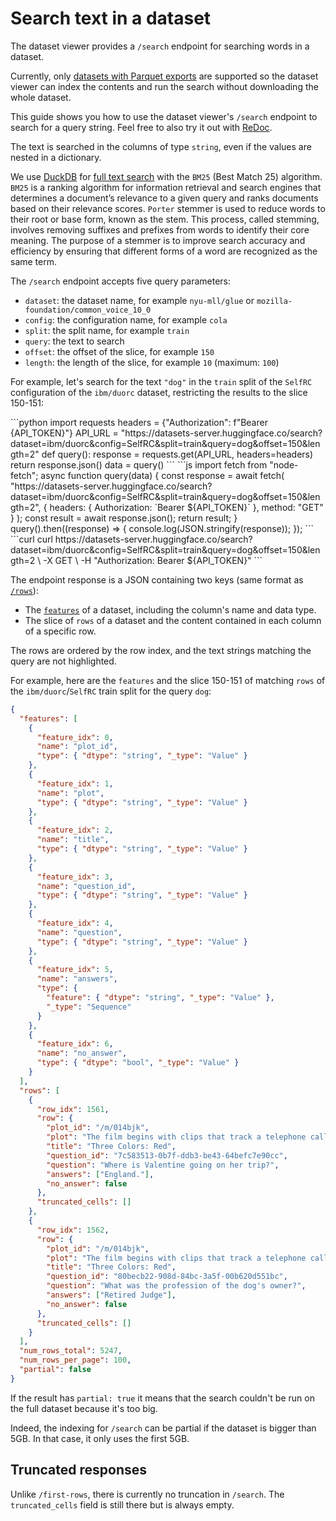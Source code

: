 # Search text in a dataset

The dataset viewer provides a `/search` endpoint for searching words in a dataset.

<Tip warning={true}>
  Currently, only <a href="./parquet">datasets with Parquet exports</a>
  are supported so the dataset viewer can index the contents and run the search without
  downloading the whole dataset.
</Tip>

This guide shows you how to use the dataset viewer's `/search` endpoint to search for a query string.
Feel free to also try it out with [ReDoc](https://redocly.github.io/redoc/?url=https://datasets-server.huggingface.co/openapi.json#operation/searchRows).

The text is searched in the columns of type `string`, even if the values are nested in a dictionary.

<Tip>

We use [DuckDB](https://duckdb.org/docs/) for [full text search](https://duckdb.org/docs/extensions/full_text_search.html) with the `BM25` (Best Match 25) algorithm. `BM25` is a ranking algorithm for information retrieval and search engines that determines a document’s relevance to a given query and ranks documents based on their relevance scores.
`Porter` stemmer is used to reduce words to their root or base form, known as the stem. This process, called stemming, involves removing suffixes and prefixes from words to identify their core meaning. The purpose of a stemmer is to improve search accuracy and efficiency by ensuring that different forms of a word are recognized as the same term.

</Tip>

The `/search` endpoint accepts five query parameters:

- `dataset`: the dataset name, for example `nyu-mll/glue` or `mozilla-foundation/common_voice_10_0`
- `config`: the configuration name, for example `cola`
- `split`: the split name, for example `train`
- `query`: the text to search
- `offset`: the offset of the slice, for example `150`
- `length`: the length of the slice, for example `10` (maximum: `100`)

For example, let's search for the text `"dog"` in the `train` split of the `SelfRC` configuration of the `ibm/duorc` dataset, restricting the results to the slice 150-151:

<inferencesnippet>
<python>
```python
import requests
headers = {"Authorization": f"Bearer {API_TOKEN}"}
API_URL = "https://datasets-server.huggingface.co/search?dataset=ibm/duorc&config=SelfRC&split=train&query=dog&offset=150&length=2"
def query():
    response = requests.get(API_URL, headers=headers)
    return response.json()
data = query()
```
</python>
<js>
```js
import fetch from "node-fetch";
async function query(data) {
    const response = await fetch(
        "https://datasets-server.huggingface.co/search?dataset=ibm/duorc&config=SelfRC&split=train&query=dog&offset=150&length=2",
        {
            headers: { Authorization: `Bearer ${API_TOKEN}` },
            method: "GET"
        }
    );
    const result = await response.json();
    return result;
}
query().then((response) => {
    console.log(JSON.stringify(response));
});
```
</js>
<curl>
```curl
curl https://datasets-server.huggingface.co/search?dataset=ibm/duorc&config=SelfRC&split=train&query=dog&offset=150&length=2 \
        -X GET \
        -H "Authorization: Bearer ${API_TOKEN}"
```
</curl>
</inferencesnippet>

The endpoint response is a JSON containing two keys (same format as [`/rows`](./rows)):

- The [`features`](https://huggingface.co/docs/datasets/about_dataset_features) of a dataset, including the column's name and data type.
- The slice of `rows` of a dataset and the content contained in each column of a specific row.

The rows are ordered by the row index, and the text strings matching the query are not highlighted.

For example, here are the `features` and the slice 150-151 of matching `rows` of the `ibm/duorc`/`SelfRC` train split for the query `dog`:

```json
{
  "features": [
    {
      "feature_idx": 0,
      "name": "plot_id",
      "type": { "dtype": "string", "_type": "Value" }
    },
    {
      "feature_idx": 1,
      "name": "plot",
      "type": { "dtype": "string", "_type": "Value" }
    },
    {
      "feature_idx": 2,
      "name": "title",
      "type": { "dtype": "string", "_type": "Value" }
    },
    {
      "feature_idx": 3,
      "name": "question_id",
      "type": { "dtype": "string", "_type": "Value" }
    },
    {
      "feature_idx": 4,
      "name": "question",
      "type": { "dtype": "string", "_type": "Value" }
    },
    {
      "feature_idx": 5,
      "name": "answers",
      "type": {
        "feature": { "dtype": "string", "_type": "Value" },
        "_type": "Sequence"
      }
    },
    {
      "feature_idx": 6,
      "name": "no_answer",
      "type": { "dtype": "bool", "_type": "Value" }
    }
  ],
  "rows": [
    {
      "row_idx": 1561,
      "row": {
        "plot_id": "/m/014bjk",
        "plot": "The film begins with clips that track a telephone call between London and Geneva, where a university student and part-time model, Valentine Dussault (IrÃ¨ne Jacob), is talking to her emotionally infantile and possessive boyfriend. During her work as a model she poses for a chewing-gum campaign and during the photo shoot the photographer asks her to look very sad. While walking back home, Auguste, a neighbour of Valentine's, drops a set of books, notices that a particular chapter of the Criminal Code opened at random, and concentrates on that passage. As she drives back to her apartment, Valentine is distracted while adjusting the radio and accidentally hits a dog. She tracks down the owner, a reclusive retired judge, Joseph Kern (Jean-Louis Trintignant). He seems unconcerned by the accident or the injuries sustained by Rita, his dog. Valentine takes Rita to a veterinarian, where she learns that Rita is pregnant. Valentine takes the dog home. Later, money is delivered to her apartment from an unnamed sender.\nWhilst Valentine is walking Rita the next day the dog runs away and Valentine eventually finds her back at Kern's house. She asks and he confirms that the money sent to her came from him, for the vet bill. He then tells Valentine she can have the dog. A short time later Valentine finds Kern eavesdropping on his neighbours' private telephone conversations. The judge challenges Valentine to go tell the neighbours and initially she goes to do so. She visits the neighbours' house, which appears, on the surface, to contain a contented nuclear family, causing her to change her mind about exposing their secrets. She returns to Kern's house and Kern tells her that it would make no difference if she denounced him for his spying because the people's lives he listens to would eventually turn into hell anyway. She leaves saying that she feels nothing but pity for him.\nWhilst visiting Kern, Valentine hears a phone conversation between her (unbeknownst to her) neighbour, Auguste, and his girlfriend, Karin (Frederique Feder). They discuss if they should go bowling. Valentine covers her ears but from the very little she hears she concludes that they love each other. Kern disagrees. That evening Valentine is alone at home and hopes that her boyfriend will call, but it is the photographer who calls, saying that her billboard was set up that evening and asks her to join them bowling to celebrate. Later, Auguste takes his exam and passes it and becomes a judge. Karin asks if he was asked any questions regarding the article that was open when he dropped his books. Auguste says yes. Karin gives him a fancy fountain pen as a gift and he wonders what the first judgment he signs with it will be. That evening, Kern writes a series of letters to his neighbours and the court confessing his activities, and the community files a class action. Later, at the law courts, he sees Karin make the acquaintance of and begin to flirt with another man. Earlier, Auguste had missed a call from Karin and tried to call her back but got no answer.\nValentine reads the news about a retired judge who spied on his neighbours and rushes to Kern's house to tell him that she did not report on him. He confesses that he turned himself in, just to see what she would do. He asks her in and shows her that Rita has had seven puppies. He tells her that in their last conversation when she spoke about pity he later realized that she really meant disgust. He ponders about the reasons why people obey laws and concludes that often it is more on selfish grounds and from fear than about obeying the law or being decent. It is his birthday and he offers her pear brandy for a toast. During their conversation he reminisces about a sailor he acquitted a long time ago, only later realizing he had made a mistake, and that the man was guilty. However, the man later married, had children and grandchildren and lives peacefully and happy. Valentine says that he did what he had to do, but Kern wonders how many other people that he acquitted or condemned might have seen a different life had he decided otherwise. Valentine tells Kern about her intended trip to England for a modeling job and to visit her boyfriend. Kern suggests that she take the ferry.\nAuguste has been unable to reach Karin since graduation so he goes to her place and sees her having sex with another man. Distraught, he leaves. Later, Auguste sees Karin and her new boyfriend in a restaurant. He gets her attention by tapping on the restaurant window with the pen she gave him. But when she rushes outside, he hides from her. In a temper, he ties his dog by a quayside and abandons him.\nKarin runs a service providing personalised weather information to travelers by telephone. Kern calls and enquires about the weather in the English Channel for the time when Valentine will be traveling to England. Karin states that she expects the weather to be perfect and reveals that she is about to take a trip there (with her new boyfriend who owns a yacht).\nThe day before Valentine leaves, she invites Kern to a fashion show where she is modeling. After the show they speak about the dream Kern had about her, where he saw her at the age of 50 and happy with an unidentified man. The conversation then turns to Kern and the reasons why he disliked Karin. Kern reveals that before becoming a judge, he was in love with a woman very much like Karin, who betrayed him for another man. While preparing for his exam, he once went to the same theatre where the fashion show took place and he accidentally dropped one of his books. When he picked it up, Kern studied the chapter where the book accidentally opened, which turned out to be the crucial question at his examination. After his girlfriend left him, he followed her across the English Channel but never saw her again, because she died in an accident. Later, he was assigned to judge a case where the defendant was the same man who took his girlfriend from him. Despite this connection, Kern did not recuse himself from the case and found the man guilty. He tells Valentine the judgment was entirely legal but also that he subsequently requested early retirement.\nValentine boards the ferry to England. Auguste is also on the ferry, clutching the dog he had temporarily abandoned. Although living in the same neighborhood and nearly crossing paths many times, the two have still never met. Suddenly a storm rises and sinks both the ferry and the boat with Karin and her boyfriend. Only seven survivors are pulled from the ferry: the main characters from the first two films of the trilogy, Julie and Olivier from Blue, Karol and Dominique from White, and Valentine and Auguste, who meet for the first time, as well as an English bartender named Stephen Killian. As in the previous films, the film's final sequence shows a character crying - in this case, the judge - but the final image replicates the iconic chewing-gum poster of Valentine, but this time with real emotion showing on her face.",
        "title": "Three Colors: Red",
        "question_id": "7c583513-0b7f-ddb3-be43-64befc7e90cc",
        "question": "Where is Valentine going on her trip?",
        "answers": ["England."],
        "no_answer": false
      },
      "truncated_cells": []
    },
    {
      "row_idx": 1562,
      "row": {
        "plot_id": "/m/014bjk",
        "plot": "The film begins with clips that track a telephone call between London and Geneva, where a university student and part-time model, Valentine Dussault (IrÃ¨ne Jacob), is talking to her emotionally infantile and possessive boyfriend. During her work as a model she poses for a chewing-gum campaign and during the photo shoot the photographer asks her to look very sad. While walking back home, Auguste, a neighbour of Valentine's, drops a set of books, notices that a particular chapter of the Criminal Code opened at random, and concentrates on that passage. As she drives back to her apartment, Valentine is distracted while adjusting the radio and accidentally hits a dog. She tracks down the owner, a reclusive retired judge, Joseph Kern (Jean-Louis Trintignant). He seems unconcerned by the accident or the injuries sustained by Rita, his dog. Valentine takes Rita to a veterinarian, where she learns that Rita is pregnant. Valentine takes the dog home. Later, money is delivered to her apartment from an unnamed sender.\nWhilst Valentine is walking Rita the next day the dog runs away and Valentine eventually finds her back at Kern's house. She asks and he confirms that the money sent to her came from him, for the vet bill. He then tells Valentine she can have the dog. A short time later Valentine finds Kern eavesdropping on his neighbours' private telephone conversations. The judge challenges Valentine to go tell the neighbours and initially she goes to do so. She visits the neighbours' house, which appears, on the surface, to contain a contented nuclear family, causing her to change her mind about exposing their secrets. She returns to Kern's house and Kern tells her that it would make no difference if she denounced him for his spying because the people's lives he listens to would eventually turn into hell anyway. She leaves saying that she feels nothing but pity for him.\nWhilst visiting Kern, Valentine hears a phone conversation between her (unbeknownst to her) neighbour, Auguste, and his girlfriend, Karin (Frederique Feder). They discuss if they should go bowling. Valentine covers her ears but from the very little she hears she concludes that they love each other. Kern disagrees. That evening Valentine is alone at home and hopes that her boyfriend will call, but it is the photographer who calls, saying that her billboard was set up that evening and asks her to join them bowling to celebrate. Later, Auguste takes his exam and passes it and becomes a judge. Karin asks if he was asked any questions regarding the article that was open when he dropped his books. Auguste says yes. Karin gives him a fancy fountain pen as a gift and he wonders what the first judgment he signs with it will be. That evening, Kern writes a series of letters to his neighbours and the court confessing his activities, and the community files a class action. Later, at the law courts, he sees Karin make the acquaintance of and begin to flirt with another man. Earlier, Auguste had missed a call from Karin and tried to call her back but got no answer.\nValentine reads the news about a retired judge who spied on his neighbours and rushes to Kern's house to tell him that she did not report on him. He confesses that he turned himself in, just to see what she would do. He asks her in and shows her that Rita has had seven puppies. He tells her that in their last conversation when she spoke about pity he later realized that she really meant disgust. He ponders about the reasons why people obey laws and concludes that often it is more on selfish grounds and from fear than about obeying the law or being decent. It is his birthday and he offers her pear brandy for a toast. During their conversation he reminisces about a sailor he acquitted a long time ago, only later realizing he had made a mistake, and that the man was guilty. However, the man later married, had children and grandchildren and lives peacefully and happy. Valentine says that he did what he had to do, but Kern wonders how many other people that he acquitted or condemned might have seen a different life had he decided otherwise. Valentine tells Kern about her intended trip to England for a modeling job and to visit her boyfriend. Kern suggests that she take the ferry.\nAuguste has been unable to reach Karin since graduation so he goes to her place and sees her having sex with another man. Distraught, he leaves. Later, Auguste sees Karin and her new boyfriend in a restaurant. He gets her attention by tapping on the restaurant window with the pen she gave him. But when she rushes outside, he hides from her. In a temper, he ties his dog by a quayside and abandons him.\nKarin runs a service providing personalised weather information to travelers by telephone. Kern calls and enquires about the weather in the English Channel for the time when Valentine will be traveling to England. Karin states that she expects the weather to be perfect and reveals that she is about to take a trip there (with her new boyfriend who owns a yacht).\nThe day before Valentine leaves, she invites Kern to a fashion show where she is modeling. After the show they speak about the dream Kern had about her, where he saw her at the age of 50 and happy with an unidentified man. The conversation then turns to Kern and the reasons why he disliked Karin. Kern reveals that before becoming a judge, he was in love with a woman very much like Karin, who betrayed him for another man. While preparing for his exam, he once went to the same theatre where the fashion show took place and he accidentally dropped one of his books. When he picked it up, Kern studied the chapter where the book accidentally opened, which turned out to be the crucial question at his examination. After his girlfriend left him, he followed her across the English Channel but never saw her again, because she died in an accident. Later, he was assigned to judge a case where the defendant was the same man who took his girlfriend from him. Despite this connection, Kern did not recuse himself from the case and found the man guilty. He tells Valentine the judgment was entirely legal but also that he subsequently requested early retirement.\nValentine boards the ferry to England. Auguste is also on the ferry, clutching the dog he had temporarily abandoned. Although living in the same neighborhood and nearly crossing paths many times, the two have still never met. Suddenly a storm rises and sinks both the ferry and the boat with Karin and her boyfriend. Only seven survivors are pulled from the ferry: the main characters from the first two films of the trilogy, Julie and Olivier from Blue, Karol and Dominique from White, and Valentine and Auguste, who meet for the first time, as well as an English bartender named Stephen Killian. As in the previous films, the film's final sequence shows a character crying - in this case, the judge - but the final image replicates the iconic chewing-gum poster of Valentine, but this time with real emotion showing on her face.",
        "title": "Three Colors: Red",
        "question_id": "80becb22-908d-84bc-3a5f-00b620d551bc",
        "question": "What was the profession of the dog's owner?",
        "answers": ["Retired Judge"],
        "no_answer": false
      },
      "truncated_cells": []
    }
  ],
  "num_rows_total": 5247,
  "num_rows_per_page": 100,
  "partial": false
}
```

If the result has `partial: true` it means that the search couldn't be run on the full dataset because it's too big.

Indeed, the indexing for `/search` can be partial if the dataset is bigger than 5GB. In that case, it only uses the first 5GB.


## Truncated responses

Unlike `/first-rows`, there is currently no truncation in `/search`.
The `truncated_cells` field is still there but is always empty.
